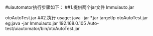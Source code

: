 #uiautomator执行步骤如下：
##1.提供两个jar文件
lmmuiauto.jar

otoAutoTest.jar
##2.执行
usage: java -jar *.jar targetIp otoAutoTest.jar
eg:java -jar lmmuiauto.jar 192.168.0.105 Auto-test/uiautomator/bin/otoAutoTest.jar 



